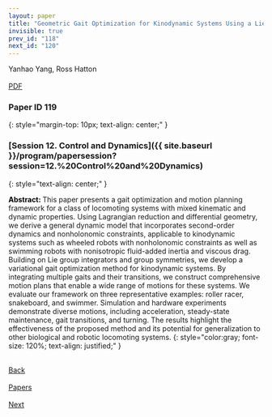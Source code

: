 ```yaml
---
layout: paper
title: "Geometric Gait Optimization for Kinodynamic Systems Using a Lie Group Integrator"
invisible: true
prev_id: "118"
next_id: "120"
---
```

<div class="paper-authors">
  <div class="paper-author-box">
    <div class="paper-author-name">Yanhao Yang, Ross Hatton</div>
    <div class="paper-author-uni"></div>
  </div>
</div>

<div class="paper-pdf-modern">
  <div class="paper-menu-icon">
    <a href="https://www.roboticsproceedings.org/rss21/p119.pdf" title="Download PDF" target="_blank">
      <i class="fa fa-file-pdf-o"></i><br>
      <span class="paper-menu-label">PDF</span>
    </a>
  </div>
</div>

### Paper ID 119
{: style="margin-top: 10px; text-align: center;" }

### [Session 12. Control and Dynamics]({{ site.baseurl }}/program/papersession?session=12.%20Control%20and%20Dynamics)
{: style="text-align: center;" }

<b style="color: black;">Abstract: </b>This paper presents a gait optimization and motion planning framework for a class of locomoting systems with mixed kinematic and dynamic properties. Using Lagrangian reduction and differential geometry, we derive a general dynamic model that incorporates second-order dynamics and nonholonomic constraints, applicable to kinodynamic systems such as wheeled robots with nonholonomic constraints as well as swimming robots with nonisotropic fluid-added inertia and viscous drag. Building on Lie group integrators and group symmetries, we develop a variational gait optimization method for kinodynamic systems. By integrating multiple gaits and their transitions, we construct comprehensive motion plans that enable a wide range of motions for these systems. We evaluate our framework on three representative examples: roller racer, snakeboard, and swimmer. Simulation and hardware experiments demonstrate diverse motions, including acceleration, steady-state maintenance, gait transitions, and turning. The results highlight the effectiveness of the proposed method and its potential for generalization to other biological and robotic locomoting systems.
{: style="color:gray; font-size: 120%; text-align: justified;" }

<div class="paper-menu">
  <div class="paper-menu-inner">
    <a href="{{ site.baseurl }}/program/papers/118/" title="Previous Paper">
            <div class="paper-menu-icon">
                <i class="fa fa-chevron-left"></i><br>
                <span class="paper-menu-label">Back</span>
            </div>
        </a>
    <a href="{{ site.baseurl }}/program/papers" title="All Papers">
      <div class="paper-menu-icon">
        <i class="fa fa-list"></i><br>
        <span class="paper-menu-label">Papers</span>
      </div>
    </a>
    <a href="{{ site.baseurl }}/program/papers/120/" title="Next Paper">
            <div class="paper-menu-icon">
                <i class="fa fa-chevron-right"></i><br>
                <span class="paper-menu-label">Next</span>
            </div>
        </a>
  </div>
</div>
